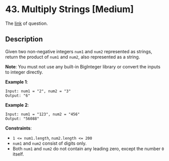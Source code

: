 # 43. Multiply Strings [Medium]

The [link](https://leetcode.com/problems/multiply-strings/) of question.

## Description

Given two non-negative integers `num1` and `num2` represented as strings, return the product of `num1` and `num2`, also represented as a string.

**Note**: You must not use any built-in BigInteger library or convert the inputs to integer directly.

**Example 1**:
```
Input: num1 = "2", num2 = "3"
Output: "6"
```

**Example 2**:
```
Input: num1 = "123", num2 = "456"
Output: "56088"
```

**Constraints**:

+ `1 <= num1.length`, `num2.length <= 200`
+ `num1` and `num2` consist of digits only.
+ Both `num1` and `num2` do not contain any leading zero, except the number `0` itself.